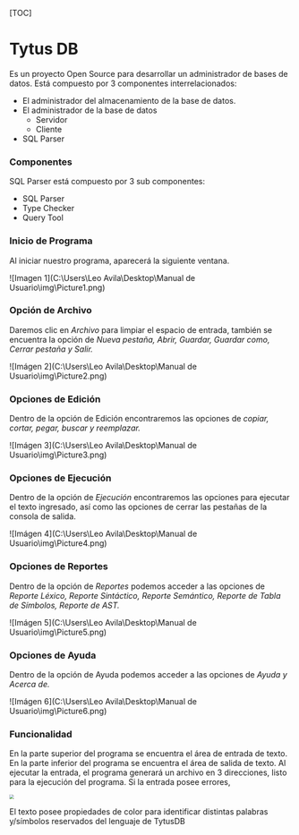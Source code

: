 [TOC]

# Tytus DB

Es un proyecto Open Source para desarrollar un administrador de bases de datos. Está compuesto por 3 componentes interrelacionados:

- El administrador del almacenamiento de la base de datos. 
- El administrador de la base de datos
  - Servidor
  - Cliente
- SQL Parser



### Componentes

SQL Parser está compuesto por 3 sub componentes:

- SQL Parser
- Type Checker
- Query Tool



### Inicio de Programa

Al iniciar nuestro programa, aparecerá la siguiente ventana. 

![Imagen 1](C:\Users\Leo Avila\Desktop\Manual de Usuario\img\Picture1.png)



### Opción de Archivo

Daremos clic en *Archivo* para limpiar el espacio de entrada, también se encuentra la opción de *Nueva pestaña, Abrir, Guardar, Guardar como, Cerrar pestaña y Salir.* 

![Imágen 2](C:\Users\Leo Avila\Desktop\Manual de Usuario\img\Picture2.png)



### Opciones de Edición

Dentro de la opción de Edición encontraremos las opciones de *copiar, cortar, pegar, buscar y reemplazar.*

![Imágen 3](C:\Users\Leo Avila\Desktop\Manual de Usuario\img\Picture3.png)



### Opciones de Ejecución

Dentro de la opción de *Ejecución* encontraremos las opciones para ejecutar el texto ingresado, así como las opciones de cerrar las pestañas de la consola de salida. 

![Imágen 4](C:\Users\Leo Avila\Desktop\Manual de Usuario\img\Picture4.png)



### Opciones de Reportes

Dentro de la opción de *Reportes* podemos acceder a las opciones de *Reporte Léxico, Reporte Sintáctico, Reporte Semántico, Reporte de Tabla de Símbolos, Reporte de AST.*

![Imágen 5](C:\Users\Leo Avila\Desktop\Manual de Usuario\img\Picture5.png)



### Opciones de Ayuda

Dentro de la opción de Ayuda podemos acceder a las opciones de *Ayuda y Acerca de.*

![Imágen 6](C:\Users\Leo Avila\Desktop\Manual de Usuario\img\Picture6.png)



### Funcionalidad

En la parte superior del programa se encuentra el área de entrada de texto. En la parte inferior del programa se encuentra el área de salida de texto. Al ejecutar la entrada, el programa generará un archivo en 3 direcciones, listo para la ejecución del programa. Si la entrada posee errores, 

<img src="C:\Users\Leo Avila\Desktop\Manual de Usuario\img\Picture7.pnG" style="zoom:50%;" />

El texto posee propiedades de color para identificar distintas palabras y/símbolos reservados del lenguaje de TytusDB
